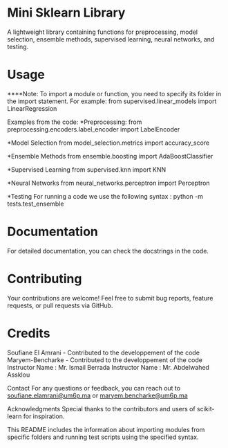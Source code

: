 # Mini Sklearn Library

A lightweight library containing functions for preprocessing, model selection, ensemble methods, supervised learning, neural networks, and testing.

# Usage

****Note:
To import a module or function, you need to specify its folder in the import statement. For example:
from supervised.linear_models import LinearRegression

Examples from the code:
*Preprocessing:
from preprocessing.encoders.label_encoder import LabelEncoder

*Model Selection
from model_selection.metrics import accuracy_score

*Ensemble Methods
from ensemble.boosting import AdaBoostClassifier

*Supervised Learning
from supervised.knn import KNN

*Neural Networks
from neural_networks.perceptron import Perceptron

*Testing
For running a code we use the following syntax :
python -m tests.test_ensemble

# Documentation
For detailed documentation, you can check the docstrings in the code.

# Contributing
Your contributions are welcome! Feel free to submit bug reports, feature requests, or pull requests via GitHub.


# Credits
Soufiane El Amrani - Contributed to the developpement of the code
Maryem-Bencharke - Contributed to the developpement of the code
Instructor Name : Mr. Ismail Berrada
Instructor Name : Mr. Abdelwahed Assklou

Contact
For any questions or feedback, you can reach out to soufiane.elamrani@um6p.ma or maryem.bencharke@um6p.ma

Acknowledgments
Special thanks to the contributors and users of scikit-learn for inspiration.



This README includes the information about importing modules from specific folders and running test scripts using the specified syntax.
